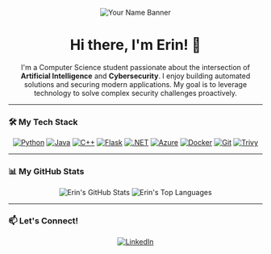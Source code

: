 <p align="center">
  <img src="[LINK_TO_YOUR_BANNER_IMAGE_HERE]" alt="Your Name Banner"/>
</p>

<h1 align="center">Hi there, I'm Erin! 👋</h1>

<p align="center">
  I'm a Computer Science student passionate about the intersection of <strong>Artificial Intelligence</strong> and <strong>Cybersecurity</strong>. I enjoy building automated solutions and securing modern applications. My goal is to leverage technology to solve complex security challenges proactively.
</p>

---

### 🛠️ My Tech Stack

<p align="center">
  <a href="https://www.python.org" target="_blank" rel="noopener noreferrer"><img src="https://img.shields.io/badge/Python-3776AB?style=for-the-badge&logo=python&logoColor=white" alt="Python"></a>
  <a href="https://www.java.com" target="_blank" rel="noopener noreferrer"><img src="https://img.shields.io/badge/Java-ED8B00?style=for-the-badge&logo=java&logoColor=white" alt="Java"></a>
  <a href="https://docs.microsoft.com/en-us/cpp/" target="_blank" rel="noopener noreferrer"><img src="https://img.shields.io/badge/C%2B%2B-00599C?style=for-the-badge&logo=c%2B%2B&logoColor=white" alt="C++"></a>
  <a href="https://flask.palletsprojects.com/" target="_blank" rel="noopener noreferrer"><img src="https://img.shields.io/badge/Flask-000000?style=for-the-badge&logo=flask&logoColor=white" alt="Flask"></a>
  <a href="https://dotnet.microsoft.com/" target="_blank" rel="noopener noreferrer"><img src="https://img.shields.io/badge/.NET-512BD4?style=for-the-badge&logo=dotnet&logoColor=white" alt=".NET"></a>
  <a href="https://azure.microsoft.com" target="_blank" rel="noopener noreferrer"><img src="https://img.shields.io/badge/Azure-0078D4?style=for-the-badge&logo=microsoft-azure&logoColor=white" alt="Azure"></a>
  <a href="https://www.docker.com/" target="_blank" rel="noopener noreferrer"><img src="https://img.shields.io/badge/Docker-2496ED?style=for-the-badge&logo=docker&logoColor=white" alt="Docker"></a>
  <a href="https://git-scm.com/" target="_blank" rel="noopener noreferrer"><img src="https://img.shields.io/badge/Git-F05032?style=for-the-badge&logo=git&logoColor=white" alt="Git"></a>
  <a href="https://trivy.dev/" target="_blank" rel="noopener noreferrer"><img src="https://img.shields.io/badge/Trivy-00A9E5?style=for-the-badge&logo=trivy&logoColor=white" alt="Trivy"></a>
</p>

---

### 📊 My GitHub Stats

<p align="center">
  <img src="https://github-readme-stats.vercel.app/api?username=erinsur&show_icons=true&theme=radical" alt="Erin's GitHub Stats">
  <img src="https://github-readme-stats.vercel.app/api/top-langs/?username=erinsur&layout=compact&theme=radical" alt="Erin's Top Languages">
</p>

---

### 📫 Let's Connect!

<p align="center">
  <a href="https://linkedin.com/in/erin-sur" target="_blank" rel="noopener noreferrer"><img src="https://img.shields.io/badge/LinkedIn-0077B5?style=for-the-badge&logo=linkedin&logoColor=white" alt="LinkedIn"></a>
</p>
